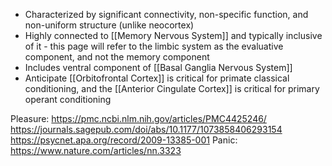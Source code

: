 - Characterized by significant connectivity, non-specific function, and non-uniform structure (unlike neocortex)
- Highly connected to [[Memory Nervous System]] and typically inclusive of it - this page will refer to the limbic system as the evaluative component, and not the memory component
- Includes ventral component of [[Basal Ganglia Nervous System]]
- Anticipate [[Orbitofrontal Cortex]] is critical for primate classical conditioning, and the [[Anterior Cingulate Cortex]] is critical for primary operant conditioning

Pleasure: https://pmc.ncbi.nlm.nih.gov/articles/PMC4425246/
https://journals.sagepub.com/doi/abs/10.1177/1073858406293154
https://psycnet.apa.org/record/2009-13385-001
Panic: https://www.nature.com/articles/nn.3323
